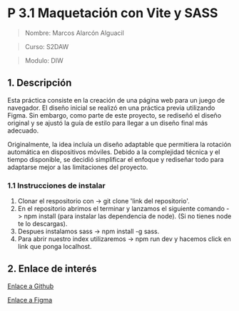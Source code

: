# P 3.1 Maquetación con Vite y SASS
> Nombre: Marcos Alarcón Alguacil

> Curso: S2DAW

> Modulo: DIW

## 1. Descripción

Esta práctica consiste en la creación de una página web para un juego de navegador. El diseño inicial se realizó en una práctica previa utilizando Figma. Sin embargo, como parte de este proyecto, se rediseñó el diseño original y se ajustó la guía de estilo para llegar a un diseño final más adecuado.

Originalmente, la idea incluía un diseño adaptable que permitiera la rotación automática en dispositivos móviles. Debido a la complejidad técnica y el tiempo disponible, se decidió simplificar el enfoque y rediseñar todo para adaptarse mejor a las limitaciones del proyecto.

### 1.1 Instrucciones de instalar

1. Clonar el respositorio con -> git clone 'link del repositorio'.
2. En el repositorio abrimos el terminar y lanzamos el siguiente comando -> npm install (para instalar las dependencia de node). (Si no tienes node te lo descargas).
3. Despues instalamos sass -> npm install -g sass.
4. Para abrir nuestro index utilizaremos -> npm run dev y hacemos click en link que ponga localhost.


## 2. Enlace de interés

[Enlace a Github](https://noniqu.github.io/Design-Figma/)

[Enlace a Figma](https://www.figma.com/design/TYP0NbM4YEKoyFJrETvIHt/Style-Guide?node-id=1-2&node-type=frame)